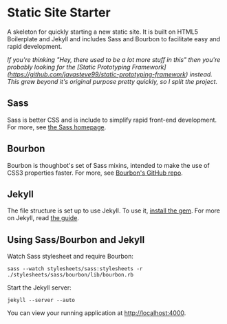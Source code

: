 Static Site Starter
===================

A skeleton for quickly starting a new static site. It is built on HTML5 Boilerplate and Jekyll and includes Sass and Bourbon to facilitate easy and rapid development.

_If you're thinking "Hey, there used to be a lot more stuff in this" then you're probably looking for the [Static Prototyping Framework] (https://github.com/javasteve99/static-prototyping-framework) instead. This grew beyond it's original purpose pretty quickly, so I split the project._

Sass
----
Sass is better CSS and is include to simplify rapid front-end development. For more, see [the Sass homepage](http://sass-lang.com/).

Bourbon
-------
Bourbon is thoughbot's set of Sass mixins, intended to make the use of CSS3 properties faster. For more, see [Bourbon's GitHub repo](https://github.com/thoughtbot/bourbon).

Jekyll
------
The file structure is set up to use Jekyll. To use it, [install the gem](https://github.com/mojombo/jekyll/wiki/install).
For more on Jekyll, read [the guide](https://github.com/mojombo/jekyll/wiki/usage).

Using Sass/Bourbon and Jekyll
-------------------------
Watch Sass stylesheet and require Bourbon:

    sass --watch stylesheets/sass:stylesheets -r ./stylesheets/sass/bourbon/lib/bourbon.rb

Start the Jekyll server:

    jekyll --server --auto

You can view your running application at [http://localhost:4000](http://localhost:4000).
